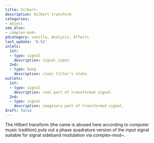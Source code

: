 ```yaml
---
title: hilbert~
description: Hilbert transform
categories:
- object
see_also:
- complex-mod~
pdcategory: vanilla, Analysis, Effects
last_update: '0.52'
inlets:
  1st:
  - type: signal
    description: signal input.
  2nd:
  - type: bang 
    description: clear filter's state.	
outlets:
  1st:
  - type: signal
    description: real part of transformed signal.
  2nd:
  - type: signal
    description: imaginary part of transformed signal.
draft: false
---
```

The Hilbert transform (the name is abused here according to computer music tradition) puts out a phase quadrature version of the input signal suitable for signal sideband modulation via complex-mod~.
